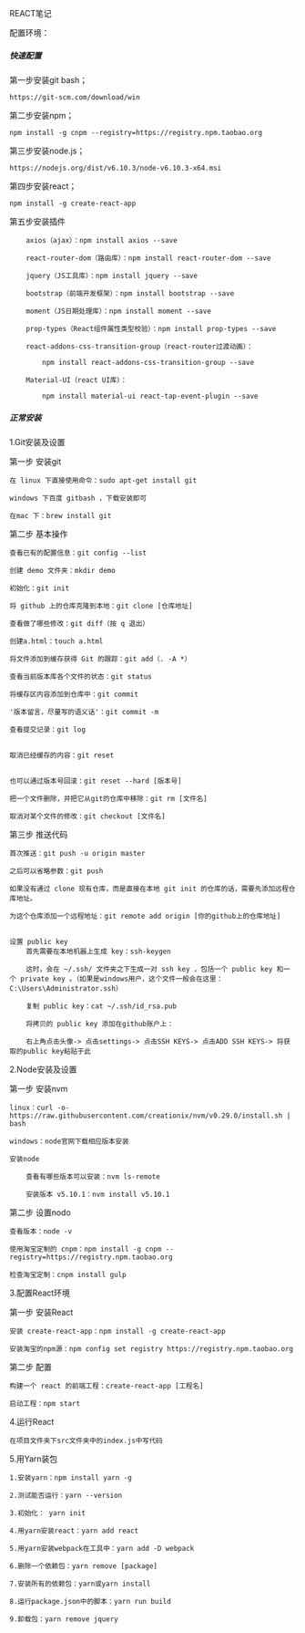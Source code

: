 REACT笔记  

配置环境：

#####  快速配置  #####

第一步安装git bash；

	https://git-scm.com/download/win  

第二步安装npm；
	
	npm install -g cnpm --registry=https://registry.npm.taobao.org

第三步安装node.js；  

	https://nodejs.org/dist/v6.10.3/node-v6.10.3-x64.msi  

第四步安装react；
	
	npm install -g create-react-app

第五步安装插件
		
		axios（ajax）：npm install axios --save  

		react-router-dom（路由库）：npm install react-router-dom --save  

		jquery（JS工具库）：npm install jquery --save  

		bootstrap（前端开发框架）：npm install bootstrap --save  

		moment（JS日期处理库）：npm install moment --save  

		prop-types（React组件属性类型校验）：npm install prop-types --save  

		react-addons-css-transition-group（react-router过渡动画）：

			npm install react-addons-css-transition-group --save

		Material-UI（react UI库）：

			npm install material-ui react-tap-event-plugin --save

#####  正常安装  #####		

1.Git安装及设置  

第一步 安装git  

	在 linux 下直接使用命令：sudo apt-get install git  

	windows 下百度 gitbash ，下载安装即可  

	在mac 下：brew install git

第二步 基本操作

	查看已有的配置信息：git config --list  

	创建 demo 文件夹：mkdir demo  

	初始化：git init 

	将 github 上的仓库克隆到本地：git clone [仓库地址]  

	查看做了哪些修改：git diff（按 q 退出）

	创建a.html：touch a.html  

	将文件添加到缓存获得 Git 的跟踪：git add（. -A *）

	查看当前版本库各个文件的状态：git status

	将缓存区内容添加到仓库中：git commit 

	'版本留言，尽量写的语义话'：git commit -m 
	
	查看提交记录：git log

	
	取消已经缓存的内容：git reset

	
	也可以通过版本号回滚：git reset --hard [版本号]

 	把一个文件删除，并把它从git的仓库中移除：git rm [文件名]

	取消对某个文件的修改：git checkout [文件名]

第三步 推送代码
	
	首次推送：git push -u origin master  

	之后可以省略参数：git push	

	如果没有通过 clone 现有仓库，而是直接在本地 git init 的仓库的话，需要先添加远程仓库地址。

	为这个仓库添加一个远程地址：git remote add origin [你的github上的仓库地址]


	设置 public key
		首先需要在本地机器上生成 key：ssh-keygen  

		这时，会在 ~/.ssh/ 文件夹之下生成一对 ssh key ，包括一个 public key 和一个 private key 。（如果是windows用户，这个文件一般会在这里：C:\Users\Administrator.ssh）

		复制 public key：cat ~/.ssh/id_rsa.pub  

		将拷贝的 public key 添加在github账户上：

		右上角点击头像-> 点击settings-> 点击SSH KEYS-> 点击ADD SSH KEYS-> 将获取的public key粘贴于此

2.Node安装及设置  

第一步 安装nvm

	linux：curl -o- https://raw.githubusercontent.com/creationix/nvm/v0.29.0/install.sh | bash  

	windows：node官网下载相应版本安装

	安装node  

		查看有哪些版本可以安装：nvm ls-remote  

		安装版本 v5.10.1：nvm install v5.10.1

第二步 设置nodo

	查看版本：node -v

	使用淘宝定制的 cnpm：npm install -g cnpm --registry=https://registry.npm.taobao.org

	检查淘宝定制：cnpm install gulp  

3.配置React环境  
	
第一步 安装React  

	安装 create-react-app：npm install -g create-react-app  

	安装淘宝的npm源：npm config set registry https://registry.npm.taobao.org  

第二步 配置  

	构建一个 react 的前端工程：create-react-app [工程名]  

	启动工程：npm start 

4.运行React 

	在项目文件夹下src文件夹中的index.js中写代码

5.用Yarn装包  

	1.安装yarn：npm install yarn -g  

	2.测试能否运行：yarn --version  

	3.初始化： yarn init  

	4.用yarn安装react：yarn add react  

	5.用yarn安装webpack在工具中：yarn add -D webpack  

	6.删除一个依赖包：yarn remove [package]  

	7.安装所有的依赖包：yarn或yarn install  
  
	8.运行package.json中的脚本：yarn run build  

	9.卸载包：yarn remove jquery 